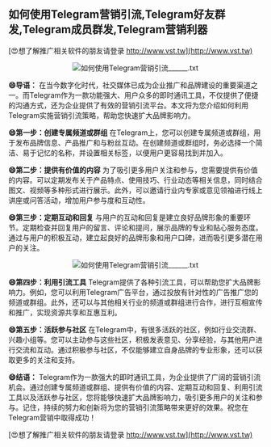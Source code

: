 ## **如何使用Telegram营销引流,Telegram好友群发,Telegram成员群发,Telegram营销利器**

[😍想了解推广相关软件的朋友请登录 http://www.vst.tw](http://www.vst.tw)

 <center><img src="https://vst.tw/MP4/tuiguang/png/0.png" alt="如何使用Telegram营销引流______.txt"></center>

**😄导语：**
在当今数字化时代，社交媒体已成为企业推广和品牌建设的重要渠道之一。而Telegram作为一款功能强大、用户众多的即时通讯工具，不仅提供了便捷的沟通方式，还为企业提供了有效的营销引流平台。本文将为您介绍如何利用Telegram实施营销引流策略，帮助您快速扩大品牌影响力。

**😄第一步：创建专属频道或群组**
在Telegram上，您可以创建专属频道或群组，用于发布品牌信息、产品推广和与粉丝互动。在创建频道或群组时，务必选择一个简洁、易于记忆的名称，并设置相关标签，以便用户更容易找到并加入。

**😄第二步：提供有价值的内容**
为了吸引更多用户关注和参与，您需要提供有价值的内容。可以定期发布关于产品特点、使用技巧、行业动态等相关信息，同时结合图文、视频等多种形式进行展示。此外，可以邀请行业内专家或意见领袖进行线上讲座或问答活动，增加用户参与度和互动性。

**😄第三步：定期互动和回复**
与用户的互动和回复是建立良好品牌形象的重要环节。定期检查并回复用户的留言、评论和提问，展示品牌的专业和贴心服务态度。通过与用户的积极互动，建立起良好的品牌形象和用户口碑，进而吸引更多潜在用户的关注。

 <center><img src="https://vst.tw/MP4/tuiguang/png/8.png" alt="如何使用Telegram营销引流______.txt"></center>

**😄第四步：利用引流工具**
Telegram提供了各种引流工具，可以帮助您扩大品牌影响力。例如，您可以利用Telegram广告平台，通过投放有针对性的广告推广您的频道或群组。此外，还可以与其他相关行业的频道或群组进行合作，进行互相宣传和推广，实现资源共享和互惠互利。

**😄第五步：活跃参与社区**
在Telegram中，有很多活跃的社区，例如行业交流群、兴趣小组等。您可以主动参与这些社区，积极发表意见、分享经验，与其他用户进行交流和互动。通过积极参与社区，不仅能够建立自身品牌的专业形象，还可以获取更多的关注和支持。

**😄结语：**
Telegram作为一款强大的即时通讯工具，为企业提供了广阔的营销引流机会。通过创建专属频道或群组、提供有价值的内容、定期互动和回复、利用引流工具以及活跃参与社区，您将能够快速扩大品牌影响力，吸引更多用户的关注和参与。记住，持续的努力和创新将为您的营销引流策略带来更好的效果。祝您在Telegram营销中取得成功！

[😍想了解推广相关软件的朋友请登录 http://www.vst.tw](http://www.vst.tw)



